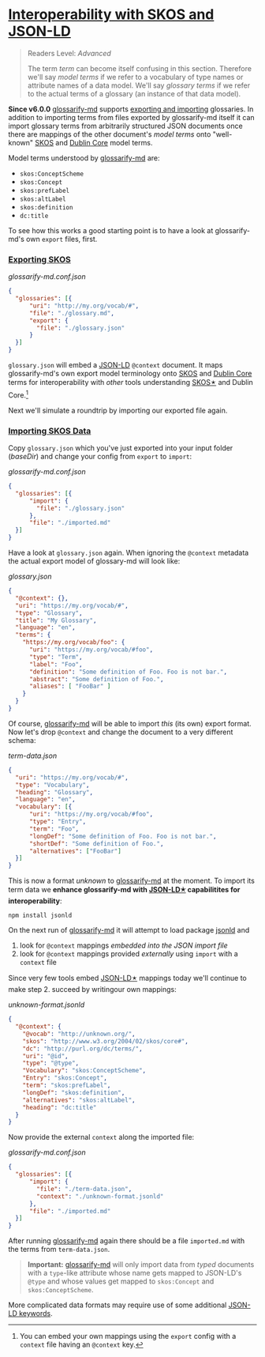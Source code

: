 # [Interoperability with SKOS and JSON-LD](#interoperability-with-skos-and-json-ld)

[glossarify-md]: https://github.com/about-code/glossarify-md

[doc-export-import]: ../README.md#structured-export-and-import

[headingidalgorithm]: ../README.md#headingidalgorithm

[SKOS]: http://w3.org/skos/

[DC]: http://purl.org/dc/terms/

[LD]: https://www.w3.org/standards/semanticweb/ontology

[JSON-LD]: https://json-ld.org

[JSON-LD Spec]: https://www.w3.org/TR/json-ld/

[jsonld]: https://npmjs.com/package/jsonld

[vocabularies]: https://www.w3.org/standards/semanticweb/ontology

[OWL]: https://www.w3.org/TR/2012/REC-owl2-overview-20121211/

> Readers Level: *Advanced*
>
> The term *term* can become itself confusing in this section. Therefore we'll say *model terms* if we refer to a vocabulary of type names or attribute names of a data model. We'll say *glossary terms* if we refer to the actual terms of a glossary (an instance of that data model).

**Since v6.0.0** [glossarify-md] supports [exporting and importing][doc-export-import] glossaries. In addition to importing terms from files exported by glossarify-md itself it can import glossary terms from arbitrarily structured JSON documents once there are mappings of the other document's *model terms* onto "well-known" [SKOS] and [Dublin Core][DC] model terms.

Model terms understood by [glossarify-md] are:

*   `skos:ConceptScheme`
*   `skos:Concept`
*   `skos:prefLabel`
*   `skos:altLabel`
*   `skos:definition`
*   `dc:title`

To see how this works a good starting point is to have a look at glossarify-md's own `export` files, first.

### [Exporting SKOS](#exporting-skos)

*glossarify-md.conf.json*

```json
{
  "glossaries": [{
      "uri": "http://my.org/vocab/#",
      "file": "./glossary.md",
      "export": {
        "file": "./glossary.json"
      }
  }]
}
```

`glossary.json` will embed a [JSON-LD] `@context` document. It maps glossarify-md's own export model terminology onto [SKOS] and [Dublin Core][DC] terms for interoperability with *other* tools understanding [SKOS🟉][1] and Dublin Core.[^1]

[^1]: You can embed your own mappings using the `export` config with a `context` file having an `@context` key.

Next we'll simulate a roundtrip by importing our exported file again.

### [Importing SKOS Data](#importing-skos-data)

Copy `glossary.json` which you've just exported into your input folder (*baseDir*) and change your config from `export` to `import`:

*glossarify-md.conf.json*

```json
{
  "glossaries": [{
      "import": {
        "file": "./glossary.json"
      },
      "file": "./imported.md"
  }]
}
```

Have a look at `glossary.json` again. When ignoring the `@context` metadata the actual export model of glossary-md will look like:

*glossary.json*

```json
{
  "@context": {},
  "uri": "https://my.org/vocab/#",
  "type": "Glossary",
  "title": "My Glossary",
  "language": "en",
  "terms": {
    "https://my.org/vocab/foo": {
      "uri": "https://my.org/vocab/#foo",
      "type": "Term",
      "label": "Foo",
      "definition": "Some definition of Foo. Foo is not bar.",
      "abstract": "Some definition of Foo.",
      "aliases": [ "FooBar" ]
    }
  }
}
```

Of course, [glossarify-md] will be able to import *this* (its own) export format. Now let's drop `@context` and change the document to a very different schema:

*term-data.json*

```json
{
  "uri": "https://my.org/vocab/#",
  "type": "Vocabulary",
  "heading": "Glossary",
  "language": "en",
  "vocabulary": [{
      "uri": "https://my.org/vocab/#foo",
      "type": "Entry",
      "term": "Foo",
      "longDef": "Some definition of Foo. Foo is not bar.",
      "shortDef": "Some definition of Foo.",
      "alternatives": ["FooBar"]
  }]
}
```

This is now a format *unknown* to [glossarify-md] at the moment. To import its term data we **enhance glossarify-md with [JSON-LD🟉][2] capabilitites for interoperability**:

    npm install jsonld

On the next run of [glossarify-md] it will attempt to load package [jsonld] and

1.  look for `@context` mappings *embedded into the JSON import file*
2.  look for `@context` mappings provided *externally* using `import` with a `context` file

Since very few tools embed [JSON-LD🟉][2] mappings today we'll continue to make step 2. succeed by writingour own mappings:

*unknown-format.jsonld*

```json
{
  "@context": {
    "@vocab": "http://unknown.org/",
    "skos": "http://www.w3.org/2004/02/skos/core#",
    "dc": "http://purl.org/dc/terms/",
    "uri": "@id",
    "type": "@type",
    "Vocabulary": "skos:ConceptScheme",
    "Entry": "skos:Concept",
    "term": "skos:prefLabel",
    "longDef": "skos:definition",
    "alternatives": "skos:altLabel",
    "heading": "dc:title"
  }
}
```

Now provide the external `context` along the imported file:

*glossarify-md.conf.json*

```json
{
  "glossaries": [{
      "import": {
        "file": "./term-data.json",
        "context": "./unknown-format.jsonld"
      },
      "file": "./imported.md"
  }]
}
```

After running [glossarify-md] again there should be a file `imported.md` with the terms from `term-data.json`.

> **Important:** [glossarify-md] will only import data from *typed* documents with a `type`-like attribute whose name gets mapped to JSON-LD's `@type` and whose values get mapped to `skos:Concept` and `skos:ConceptScheme`.

More complicated data formats may require use of some additional [JSON-LD keywords][JSON-LD Spec].

[1]: ./glossary.md#skos "With SKOS the World Wide Web Consortium (W3C) has standardized a (meta-)vocabulary which is suited and intended for modeling Simple Knowledge Organization Systems such as Glossaries, Thesauri, Taxonomies or Word Nets."

[2]: ./glossary.md#json-ld "JSON-LD is a standardized JSON document format for mapping system-specific terms of a JSON-based data format to well-know terms from public vocabularies."
